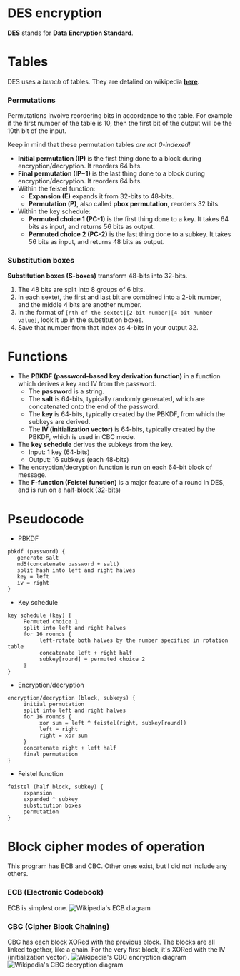 # DES encryption
**DES** stands for **Data Encryption Standard**.

# Tables
DES uses a _bunch_ of tables. They are detalied on wikipedia **[here](https://en.wikipedia.org/wiki/DES_supplementary_material)**.

### Permutations
Permutations involve reordering bits in accordance to the table. For example if the first number of the table is 10, then the first bit of the output will be the 10th bit of the input.

Keep in mind that these permutation tables _are not 0-indexed!_
* **Initial permutation (IP)** is the first thing done to a block during encryption/decryption. It reorders 64 bits.
* **Final permutation (IP<super>−1</super>)** is the last thing done to a block during encryption/decryption. It reorders 64 bits.
* Within the feistel function:
    * **Expansion (E)** expands it from 32-bits to 48-bits.
    * **Permutation (P)**, also called **pbox permutation**, reorders 32 bits.
* Within the key schedule:
    * **Permuted choice 1 (PC-1)** is the first thing done to a key. It takes 64 bits as input, and returns 56 bits as output.
    * **Permuted choice 2 (PC-2)** is the last thing done to a subkey. It takes 56 bits as input, and returns 48 bits as output.

### Substitution boxes
**Substitution boxes (S-boxes)** transform 48-bits into 32-bits.
1. The 48 bits are split into 8 groups of 6 bits.
2. In each sextet, the first and last bit are combined into a 2-bit number, and the middle 4 bits are another number.
3. In the format of `[nth of the sextet][2-bit number][4-bit number value]`, look it up in the substitution boxes.
4. Save that number from that index as 4-bits in your output 32.

# Functions
* The **PBKDF (password-based key derivation function)** in a function which derives a key and IV from the password.
    * The **password** is a string.
    * The **salt** is 64-bits, typically randomly generated, which are concatenated onto the end of the password.
    * The **key** is 64-bits, typically created by the PBKDF, from which the subkeys are derived.
    * The **IV (initialization vector)** is 64-bits, typically created by the PBKDF, which is used in CBC mode.
* The **key schedule** derives the subkeys from the key.
    * Input: 1 key (64-bits)
    * Output: 16 subkeys (each 48-bits)
* The encryption/decryption function is run on each 64-bit block of message.
* The **F-function (Feistel function)** is a major feature of a round in DES, and is run on a half-block (32-bits)

# Pseudocode
* PBKDF
```
pbkdf (password) {
   generate salt
   md5(concatenate password + salt)
   split hash into left and right halves
   key = left
   iv = right
}
```
* Key schedule
```
key schedule (key) {
     Permuted choice 1
     split into left and right halves
     for 16 rounds {
          left-rotate both halves by the number specified in rotation table
          concatenate left + right half
          subkey[round] = permuted choice 2
     }
}
```
* Encryption/decryption
```
encryption/decryption (block, subkeys) {
     initial permutation
     split into left and right halves
     for 16 rounds {
          xor sum = left ^ feistel(right, subkey[round])
          left = right
          right = xor sum
     }
     concatenate right + left half
     final permutation
}
```
* Feistel function
```
feistel (half block, subkey) {
     expansion
     expanded ^ subkey
     substitution boxes
     permutation
}
```

# Block cipher modes of operation
This program has ECB and CBC. Other ones exist, but I did not include any others.

### ECB (Electronic Codebook)
ECB is simplest one.
![Wikipedia's ECB diagram](https://upload.wikimedia.org/wikipedia/commons/d/d6/ECB_encryption.svg)

### CBC (Cipher Block Chaining)
CBC has each block XORed with the previous block. The blocks are all linked together, like a chain. For the very first block, it's XORed with the IV (initialization vector).
![Wikipedia's CBC encryption diagram](https://upload.wikimedia.org/wikipedia/commons/8/80/CBC_encryption.svg)
![Wikipedia's CBC decryption diagram](https://upload.wikimedia.org/wikipedia/commons/2/2a/CBC_decryption.svg)
